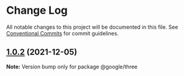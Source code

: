 # Change Log

All notable changes to this project will be documented in this file.
See [Conventional Commits](https://conventionalcommits.org) for commit guidelines.

## [1.0.2](https://github.com/Rajeshr34/temp_mono/compare/@google/three@1.0.1...@google/three@1.0.2) (2021-12-05)

**Note:** Version bump only for package @google/three
